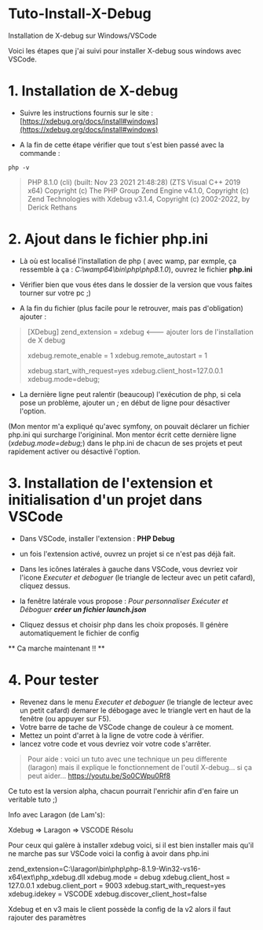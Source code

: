 # Tuto-Install-X-Debug
Installation de X-debug sur Windows/VSCode

Voici les étapes que j'ai suivi pour installer X-debug sous windows avec VSCode.

# 1. Installation de X-debug

- Suivre les instructions fournis sur le site : 
[https://xdebug.org/docs/install#windows](https://xdebug.org/docs/install#windows)

- A la fin de cette étape vérifier que tout s'est bien passé avec la commande :

```
php -v
```

>PHP 8.1.0 (cli) (built: Nov 23 2021 21:48:28) (ZTS Visual C++ 2019 x64)
>Copyright (c) The PHP Group
>Zend Engine v4.1.0, Copyright (c) Zend Technologies
>    with Xdebug v3.1.4, Copyright (c) 2002-2022, by Derick Rethans
 
# 2. Ajout dans le fichier php.ini

- Là où est localisé l'installation de php ( avec wamp, par exmple, ça ressemble à ça : *C:\wamp64\bin\php\php8.1.0*), ouvrez le fichier **php.ini**

- Vérifier bien que vous étes dans le dossier de la version que vous faites tourner sur votre pc ;)

- A la fin du fichier (plus facile pour le retrouver, mais pas d'obligation) ajouter :

>[XDebug]
>zend_extension = xdebug <--- ajouter lors de l'installation de X debug
>
>xdebug.remote_enable = 1
>xdebug.remote_autostart = 1
>
>xdebug.start_with_request=yes
>xdebug.client_host=127.0.0.1
>xdebug.mode=debug;


- La dernière ligne peut ralentir (beaucoup) l'exécution de php, si cela pose un problème, ajouter un *;* en début de ligne pour désactiver l'option.

(Mon mentor m'a expliqué qu'avec symfony, on pouvait déclarer un fichier php.ini qui surcharge l'origininal. Mon mentor écrit cette dernière ligne (*xdebug.mode=debug;*) dans le php.ini de chacun de ses projets et peut rapidement activer ou désactivé l'option. 

# 3. Installation de l'extension et initialisation d'un projet dans VSCode

- Dans VSCode, installer l'extension : **PHP Debug**

- un fois l'extension activé, ouvrez un projet si ce n'est pas déjà fait.

- Dans les icônes latérales à gauche dans VSCode, vous devriez voir l'icone *Executer et deboguer* (le triangle de lecteur avec un petit cafard), cliquez dessus.

- la fenêtre latérale vous propose : *Pour personnaliser Exécuter et Déboguer __créer un fichier launch.json__* 

- Cliquez dessus et choisir php dans les choix proposés. Il génère automatiquement le fichier de config

** Ca marche maintenant !! **

# 4. Pour tester

- Revenez dans le menu *Executer et deboguer* (le triangle de lecteur avec un petit cafard) demarer le débogage avec le triangle vert en haut de la fenêtre (ou appuyer sur F5).
- Votre barre de tache de VSCode change de couleur à ce moment. 
- Mettez un point d'arret à la ligne de votre code à vérifier.
- lancez votre code et vous devriez voir votre code s'arrêter.

>Pour aide : voici un tuto avec une technique un peu differente (laragon) mais il explique le fonctionnement de l'outil X-debug... si ça peut aider... https://youtu.be/So0CWpu0Rf8

Ce tuto est la version alpha, chacun pourrait l'enrichir afin d'en faire un veritable tuto ;)

Info avec Laragon (de Lam's):

Xdebug => Laragon => VSCODE Résolu

Pour ceux qui galère à installer xdebug voici, si il est bien installer mais qu'il ne marche pas sur VSCode voici la config à avoir dans php.ini

zend_extension=C:\laragon\bin\php\php-8.1.9-Win32-vs16-x64\ext\php_xdebug.dll
xdebug.mode = debug
xdebug.client_host = 127.0.0.1
xdebug.client_port = 9003
xdebug.start_with_request=yes
xdebug.idekey = VSCODE
xdebug.discover_client_host=false

Xdebug et en v3 mais le client possède la config de la v2 alors il faut rajouter des paramètres
